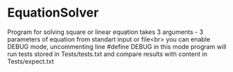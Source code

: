 # EquationSolver
Program for solving square or linear equation
takes 3 arguments - 3 parameters of equation from standart input or file<br\>
you can enable DEBUG mode, uncommenting line #define DEBUG
in this mode program will run tests stored in Tests/tests.txt and compare results with content in Tests/expect.txt

